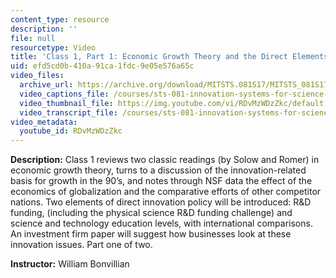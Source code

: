 ```yaml
---
content_type: resource
description: ''
file: null
resourcetype: Video
title: 'Class 1, Part 1: Economic Growth Theory and the Direct Elements in Innovation'
uid: efd5cd0b-410a-91ca-1fdc-9e05e576a65c
video_files:
  archive_url: https://archive.org/download/MITSTS.081S17/MITSTS_081S17_Class01_1_300k.mp4
  video_captions_file: /courses/sts-081-innovation-systems-for-science-technology-energy-manufacturing-and-health-spring-2017/cb8907fb1db4526ca1b5d5ef55db1416_RDvMzWDzZkc.vtt
  video_thumbnail_file: https://img.youtube.com/vi/RDvMzWDzZkc/default.jpg
  video_transcript_file: /courses/sts-081-innovation-systems-for-science-technology-energy-manufacturing-and-health-spring-2017/d0a9faac4fff9bba6dba2a757ea3612d_RDvMzWDzZkc.pdf
video_metadata:
  youtube_id: RDvMzWDzZkc
---
```


**Description:** Class 1 reviews two classic readings (by Solow and Romer) in economic growth theory, turns to a discussion of the innovation-related basis for growth in the 90’s, and notes through NSF data the effect of the economics of globalization and the comparative efforts of other competitor nations. Two elements of direct innovation policy will be introduced: R&D funding, (including the physical science R&D funding challenge) and science and technology education levels, with international comparisons. An investment firm paper will suggest how businesses look at these innovation issues. Part one of two.

**Instructor:** William Bonvillian